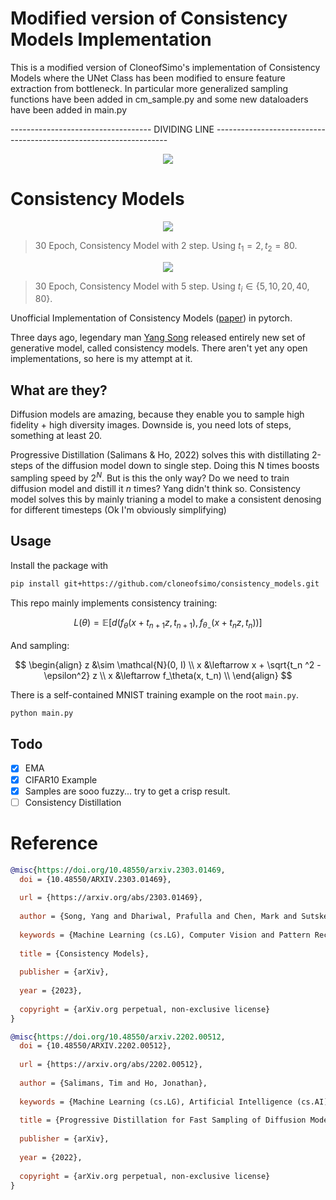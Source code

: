 # Modified version of Consistency Models Implementation

This is a modified version of CloneofSimo's implementation of Consistency Models where the UNet Class has been modified to ensure feature extraction from bottleneck. In particular more generalized sampling functions have been added in cm_sample.py and some new dataloaders have been added in main.py 






----------------------------------- DIVIDING LINE ------------------------------------------------------------------

<!-- #region -->
<p align="center">
<img  src="contents/mainfigure.png">
</p>
<!-- #endregion -->


# Consistency Models

<!-- #region -->
<p align="center">
<img  src="contents/_ct_sample_2step_30.png">
</p>
<!-- #endregion -->

> 30 Epoch, Consistency Model with 2 step. Using $t_1 = 2, t_2 = 80$.

<!-- #region -->
<p align="center">
<img  src="contents/_ct_sample_5step_30.png">
</p>
<!-- #endregion -->

> 30 Epoch, Consistency Model with 5 step. Using $t_i \in \{5, 10, 20,40, 80\}$.




Unofficial Implementation of Consistency Models  ([paper](https://arxiv.org/abs/2303.01469)) in pytorch.

Three days ago, legendary man [Yang Song](https://yang-song.net/) released entirely new set of generative model, called consistency models. There aren't yet any open implementations, so here is my attempt at it.


## What are they?

Diffusion models are amazing, because they enable you to sample high fidelity + high diversity images. Downside is, you need lots of steps, something at least 20.

Progressive Distillation (Salimans & Ho, 2022) solves this with distillating 2-steps of the diffusion model down to single step. Doing this N times boosts sampling speed by $2^N$. But is this the only way? Do we need to train diffusion model and distill it $n$ times? Yang didn't think so. Consistency model solves this by mainly trianing a model to make a consistent denosing for different timesteps (Ok I'm obviously simplifying)


## Usage

Install the package with

```bash
pip install git+https://github.com/cloneofsimo/consistency_models.git
```

This repo mainly implements consistency training:

$$
L(\theta) = \mathbb{E}[d(f_\theta(x + t_{n + 1}z, t_{n + 1}), f_{\theta_{-}}(x + t_n z, t_n))]
$$

And sampling:

$$
\begin{align}
z &\sim \mathcal{N}(0, I) \\
x &\leftarrow x + \sqrt{t_n ^2 - \epsilon^2} z \\
x &\leftarrow f_\theta(x, t_n) \\
\end{align}
$$


There is a self-contained MNIST training example on the root `main.py`.

```bash
python main.py
```

## Todo

- [x] EMA
- [x] CIFAR10 Example
- [x] Samples are sooo fuzzy... try to get a crisp result.
- [ ] Consistency Distillation

# Reference

```bibtex
@misc{https://doi.org/10.48550/arxiv.2303.01469,
  doi = {10.48550/ARXIV.2303.01469},
  
  url = {https://arxiv.org/abs/2303.01469},
  
  author = {Song, Yang and Dhariwal, Prafulla and Chen, Mark and Sutskever, Ilya},
  
  keywords = {Machine Learning (cs.LG), Computer Vision and Pattern Recognition (cs.CV), Machine Learning (stat.ML), FOS: Computer and information sciences, FOS: Computer and information sciences},
  
  title = {Consistency Models},
  
  publisher = {arXiv},
  
  year = {2023},
  
  copyright = {arXiv.org perpetual, non-exclusive license}
}
```

```bibtex
@misc{https://doi.org/10.48550/arxiv.2202.00512,
  doi = {10.48550/ARXIV.2202.00512},
  
  url = {https://arxiv.org/abs/2202.00512},
  
  author = {Salimans, Tim and Ho, Jonathan},
  
  keywords = {Machine Learning (cs.LG), Artificial Intelligence (cs.AI), Machine Learning (stat.ML), FOS: Computer and information sciences, FOS: Computer and information sciences},
  
  title = {Progressive Distillation for Fast Sampling of Diffusion Models},
  
  publisher = {arXiv},
  
  year = {2022},
  
  copyright = {arXiv.org perpetual, non-exclusive license}
}
```
